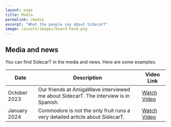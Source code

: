 ```yaml
---
layout: page
title: Media
permalink: /media
excerpt: "What the people say about SidecarT"
image: /assets/images/board-hand.png
---
```


## Media and news

You can find SidecarT in the media and news. Here are some examples:

| Date        | Description                                                   | Video Link                                                     |
|-------------|---------------------------------------------------------------|----------------------------------------------------------------|
| October 2023| Our friends at AmigaWave interviewed me about SidecarT. The interview is in Spanish. | [Watch Video](https://www.youtube.com/watch?v=B4Zxc2rqd50)     |
| January 2024| Commodore is not the only fruit runs a very detailed article about SidecarT. | [Watch Video](https://www.youtube.com/watch?v=c1xYBofchm8)     |
